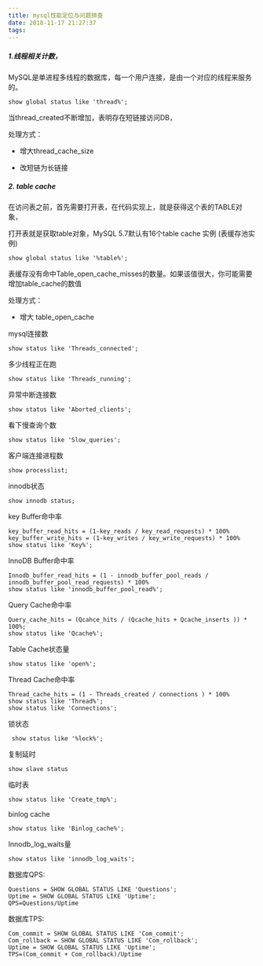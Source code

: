 ```yaml
---
title: mysql性能定位与问题排查
date: 2018-11-17 21:27:37
tags:
---
```


##### 1.线程相关计数，

MySQL是单进程多线程的数据库，每一个用户连接，是由一个对应的线程来服务的。

```
show global status like 'thread%';
```

当thread_created不断增加，表明存在短链接访问DB，

处理方式：

- 增大thread_cache_size


- 改短链为长链接

##### 2. table cache

在访问表之前，首先需要打开表，在代码实现上，就是获得这个表的TABLE对象，

打开表就是获取table对象，MySQL 5.7默认有16个table cache 实例 (表缓存池实例)

```
show global status like '%table%';
```

表缓存没有命中Table_open_cache_misses的数量。如果该值很大，你可能需要增加table_cache的数值

处理方式：

- 增大	table_open_cache	

mysql连接数

```
show status like 'Threads_connected';
```

多少线程正在跑

```
show status like 'Threads_running';
```

异常中断连接数

```
show status like 'Aborted_clients';
```

看下慢查询个数

```
show status like 'Slow_queries';
```

客户端连接进程数

```
show processlist;
```

innodb状态

```
show innodb status;
```

key Buffer命中率

```
key_buffer_read_hits = (1-key_reads / key_read_requests) * 100%
key_buffer_write_hits = (1-key_writes / key_write_requests) * 100%
show status like 'Key%';
```

InnoDB Buffer命中率

```
Innodb_buffer_read_hits = (1 - innodb_buffer_pool_reads / innodb_buffer_pool_read_requests) * 100%
show status like 'innodb_buffer_pool_read%';
```

Query Cache命中率

```
Query_cache_hits = (Qcahce_hits / (Qcache_hits + Qcache_inserts )) * 100%;
show status like 'Qcache%';
```

Table Cache状态量

```
show status like 'open%';
```

Thread Cache命中率

```
Thread_cache_hits = (1 - Threads_created / connections ) * 100%
show status like 'Thread%';
show status like 'Connections';
```

锁状态

```
 show status like '%lock%';
```

复制延时

```
show slave status
```

临时表

```
show status like 'Create_tmp%';
```

binlog cache

```
show status like 'Binlog_cache%';
```

Innodb_log_waits量

```
show status like 'innodb_log_waits';
```

数据库QPS:

```
Questions = SHOW GLOBAL STATUS LIKE 'Questions';
Uptime = SHOW GLOBAL STATUS LIKE 'Uptime';
QPS=Questions/Uptime
```

数据库TPS:

```
Com_commit = SHOW GLOBAL STATUS LIKE 'Com_commit';
Com_rollback = SHOW GLOBAL STATUS LIKE 'Com_rollback';
Uptime = SHOW GLOBAL STATUS LIKE 'Uptime';
TPS=(Com_commit + Com_rollback)/Uptime
```











